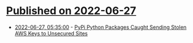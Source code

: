 # [Published on 2022-06-27](index.md)

* [2022-06-27, 05:35:00](https://soylentnews.org/article.pl?sid=22/06/26/1613215&from=rss) - [PyPi Python Packages Caught Sending Stolen AWS Keys to Unsecured Sites](https://soylentnews.org/article.pl?sid=22/06/26/1613215&from=rss)
